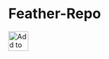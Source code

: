 # Feather-Repo
  <div>
    <a href="https://intradeus.github.io/http-protocol-redirector?r=feather://source/https://raw.githubusercontent.com/DeAthBo/Feather-Repo/refs/heads/main/kazumi.json"><img src="https://raw.githubusercontent.com/Predidit/Kazumi/main/assets/images/logo/logo_ios.png" alt="Add to Feather" height="40"></a>
    &nbsp;
  </div>
